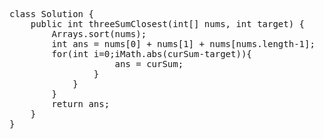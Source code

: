<pre>
class Solution {
    public int threeSumClosest(int[] nums, int target) {
        Arrays.sort(nums);
        int ans = nums[0] + nums[1] + nums[nums.length-1];
        for(int i=0;i<nums.length-2;i++){
            int l = i+1,r = nums.length-1;
            while(l<r){
                int curSum = nums[i] + nums[l] + nums[r];
                if(curSum<target){
                    l++;
                }else{
                    r--;
                }
                if(Math.abs(ans-target)>Math.abs(curSum-target)){
                    ans = curSum;
                }
            }
        }
        return ans;
    }
}
</pre>

